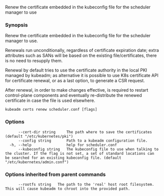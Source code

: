 
Renew the certificate embedded in the kubeconfig file for the scheduler manager to use

### Synopsis

Renew the certificate embedded in the kubeconfig file for the scheduler manager to use.

Renewals run unconditionally, regardless of certificate expiration date; extra attributes such as SANs will be based on the existing file/certificates, there is no need to resupply them.

Renewal by default tries to use the certificate authority in the local PKI managed by kubeadm; as alternative it is possible to use K8s certificate API for certificate renewal, or as a last option, to generate a CSR request.

After renewal, in order to make changes effective, is required to restart control-plane components and eventually re-distribute the renewed certificate in case the file is used elsewhere.

```
kubeadm certs renew scheduler.conf [flags]
```

### Options

```
      --cert-dir string     The path where to save the certificates (default "/etc/kubernetes/pki")
      --config string       Path to a kubeadm configuration file.
  -h, --help                help for scheduler.conf
      --kubeconfig string   The kubeconfig file to use when talking to the cluster. If the flag is not set, a set of standard locations can be searched for an existing kubeconfig file. (default "/etc/kubernetes/admin.conf")
```

### Options inherited from parent commands

```
      --rootfs string   The path to the 'real' host root filesystem. This will cause kubeadm to chroot into the provided path.
```
